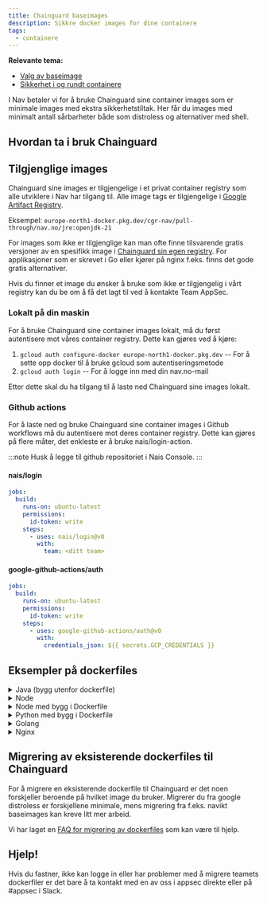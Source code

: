 ```yaml
---
title: Chainguard baseimages
description: Sikkre docker images for dine containere
tags:
  - containere
---
```


**Relevante tema:**

- [Valg av baseimage](/docs/sikker-utvikling/baseimages)
- [Sikkerhet i og rundt containere](/docs/sikker-utvikling/containere)

I Nav betaler vi for å bruke Chainguard sine container images som er minimale images med ekstra sikkerhetstiltak. Her får du images med minimalt antall sårbarheter både som distroless og alternativer med shell.

## Hvordan ta i bruk Chainguard

## Tilgjenglige images

Chainguard sine images er tilgjengelige i et privat container registry som alle utviklere i Nav har tilgang til. Alle image tags er tilgjengelige i [Google Artifact Registry](https://console.cloud.google.com/artifacts/docker/cgr-nav/europe-north1/pull-through).

Eksempel: `europe-north1-docker.pkg.dev/cgr-nav/pull-through/nav.no/jre:openjdk-21`

For images som ikke er tilgjenglige kan man ofte finne tilsvarende gratis versjoner av en spesifikk image i [Chainguard sin egen registry](https://images.chainguard.dev/). For applikasjoner som er skrevet i Go eller kjører på nginx f.eks. finns det gode gratis alternativer.

Hvis du finner et image du ønsker å bruke som ikke er tilgjengelig i vårt registry kan du be om å få det lagt til ved å kontakte Team AppSec.

### Lokalt på din maskin

For å bruke Chainguard sine container images lokalt, må du først autentisere mot våres container registry. Dette kan gjøres ved å kjøre:

1. `gcloud auth configure-docker europe-north1-docker.pkg.dev` -- For å sette opp docker til å bruke gcloud som autentiseringsmetode
2. `gcloud auth login` -- For å logge inn med din nav.no-mail

Etter dette skal du ha tilgang til å laste ned Chainguard sine images lokalt.

### Github actions

For å laste ned og bruke Chainguard sine container images i Github workflows må du autentisere mot deres container registry. Dette kan gjøres på flere måter, det enkleste er å bruke nais/login-action.

:::note
Husk å legge til github repositoriet i Nais Console.
:::

#### nais/login

```yaml
jobs:
  build:
    runs-on: ubuntu-latest
    permissions:
      id-token: write
    steps:
      - uses: nais/login@v0
        with:
          team: <ditt team>
```

#### google-github-actions/auth

```yaml
jobs:
  build:
    runs-on: ubuntu-latest
    permissions:
      id-token: write
    steps:
      - uses: google-github-actions/auth@v0
        with:
          credentials_json: ${{ secrets.GCP_CREDENTIALS }}
```

## Eksempler på dockerfiles

<details>
<summary>Java (bygg utenfor dockerfile)</summary>

```Dockerfile
FROM europe-north1-docker.pkg.dev/cgr-nav/pull-through/nav.no/jre:openjdk-21
COPY target/app.jar app.jar
CMD ["-jar","app.jar"]
```

</details>

<details>
<summary>Node</summary>

```Dockerfile
FROM europe-north1-docker.pkg.dev/cgr-nav/pull-through/nav.no/node:22

ENV NODE_ENV production
ENV NPM_CONFIG_CACHE /tmp

WORKDIR /app

COPY dist dist/
COPY server server/

EXPOSE 8080
CMD ["server/dist/index.js"]
```

</details>

<details>
<summary>Node med bygg i Dockerfile</summary>

```Dockerfile
FROM europe-north1-docker.pkg.dev/cgr-nav/pull-through/nav.no/node:22-dev AS builder
WORKDIR /app
COPY . /app
RUN npm ci
RUN npm run build

FROM europe-north1-docker.pkg.dev/cgr-nav/pull-through/nav.no/node:22
WORKDIR /app
COPY --from=builder /app /app
CMD ["build/server.js"]
```

</details>

<details>
<summary>Python med bygg i Dockerfile</summary>

```Dockerfile
FROM europe-north1-docker.pkg.dev/cgr-nav/pull-through/nav.no/python:3.12-dev AS builder

WORKDIR /app

RUN python3 -m venv venv
ENV PATH=/app/venv/bin:$PATH
COPY requirements.txt requirements.txt
RUN pip install -r requirements.txt

FROM europe-north1-docker.pkg.dev/cgr-nav/pull-through/nav.no/python:3.12 AS runner

WORKDIR /app

COPY src/ .
COPY --from=builder /app/venv /app/venv
ENV PATH="/app/venv/bin:$PATH"

ENTRYPOINT ["python", "main.py"]
```

</details>

<details>
<summary>Golang</summary>

```Dockerfile
FROM cgr.dev/chainguard/go:latest AS builder
ENV GOOS=linux
ENV CGO_ENABLED=0
ENV GO111MODULE=on
COPY . /src
WORKDIR /src
RUN go mod download
RUN go build -a -installsuffix cgo -o /bin/myapp ./cmd/myapp

FROM cgr.dev/chainguard/static:latest
WORKDIR /app
COPY --from=builder /bin/myapp /app/myapp
ENTRYPOINT ["/app/myapp"]
```

</details>

<details>
<summary>Nginx</summary>

```Dockerfile
FROM cgr.dev/chainguard/node:latest-dev AS build
USER root
WORKDIR /app
COPY package*.json ./
RUN npm ci
COPY . .
RUN npm run build

FROM cgr.dev/chainguard/nginx AS production
COPY --from=build /app/build /usr/share/nginx/html
COPY nginx.conf /etc/nginx/conf.d/default.conf
EXPOSE 8080
```

</details>

## Migrering av eksisterende dockerfiles til Chainguard

For å migrere en eksisterende dockerfile til Chainguard er det noen forskjeller beroende på hvilket image du bruker. Migrerer du fra google distroless er forskjellene minimale, mens migrering fra f.eks. navikt baseimages kan kreve litt mer arbeid.

Vi har laget en [FAQ for migrering av dockerfiles](/docs/sikker-utvikling/baseimages) som kan være til hjelp.

## Hjelp!

Hvis du fastner, ikke kan logge in eller har problemer med å migrere teamets dockerfiler er det bare å ta kontakt med en av oss i appsec direkte eller på #appsec i Slack.
